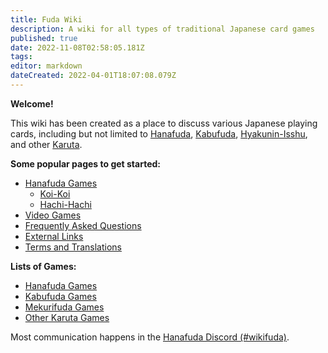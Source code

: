 ```yaml
---
title: Fuda Wiki
description: A wiki for all types of traditional Japanese card games
published: true
date: 2022-11-08T02:58:05.181Z
tags: 
editor: markdown
dateCreated: 2022-04-01T18:07:08.079Z
---
```


**Welcome!**

This wiki has been created as a place to discuss various Japanese playing cards, including but not limited to [Hanafuda](/en/hanafuda), [Kabufuda](/en/kabufuda), [Hyakunin-Isshu](/en/uta-garuta/ogura-hyakunin-isshu), and other [Karuta](/en/karuta).


**Some popular pages to get started:**
- [Hanafuda Games](/en/hanafuda/games)
	- [Koi-Koi](/en/hanafuda/games/koi-koi)
  - [Hachi-Hachi](/en/hanafuda/games/hachi-hachi)
- [Video Games](/en/hanafuda/video-games)
- [Frequently Asked Questions](/en/hanafuda/FAQ)
- [External Links](/en/meta/external-sites)
- [Terms and Translations](/en/hanafuda/terms)

**Lists of Games:**
- [Hanafuda Games](/en/hanafuda/games)
- [Kabufuda Games](/en/kabufuda/games)
- [Mekurifuda Games](/en/mekurifuda/games)
- [Other Karuta Games](/en/karuta/games)


Most communication happens in the [Hanafuda Discord (#wikifuda)](https://discord.gg/N4mBquRJTt).